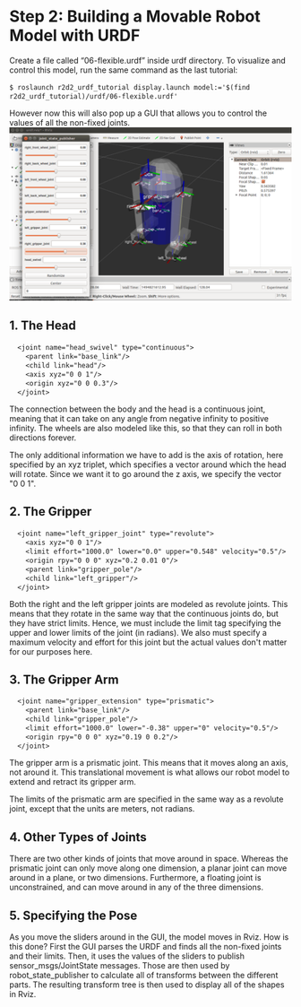 # Step 2: Building a Movable Robot Model with URDF

Create a file called “06-flexible.urdf” inside urdf directory. 
To visualize and control this model, run the same command as the last tutorial: 
```
$ roslaunch r2d2_urdf_tutorial display.launch model:='$(find r2d2_urdf_tutorial)/urdf/06-flexible.urdf'
```
However now this will also pop up a GUI that allows you to control the values of all the non-fixed joints. 
![](image/06-flexible.png) 

## 1. The Head
```
  <joint name="head_swivel" type="continuous">
    <parent link="base_link"/>
    <child link="head"/>
    <axis xyz="0 0 1"/>
    <origin xyz="0 0 0.3"/>
  </joint>
```
The connection between the body and the head is a continuous joint, meaning that it can take on any angle from negative infinity to positive infinity. The wheels are also modeled like this, so that they can roll in both directions forever.

The only additional information we have to add is the axis of rotation, here specified by an xyz triplet, which specifies a vector around which the head will rotate. Since we want it to go around the z axis, we specify the vector "0 0 1".

## 2. The Gripper
```
  <joint name="left_gripper_joint" type="revolute">
    <axis xyz="0 0 1"/>
    <limit effort="1000.0" lower="0.0" upper="0.548" velocity="0.5"/>
    <origin rpy="0 0 0" xyz="0.2 0.01 0"/>
    <parent link="gripper_pole"/>
    <child link="left_gripper"/>
  </joint>
```
Both the right and the left gripper joints are modeled as revolute joints. This means that they rotate in the same way that the continuous joints do, but they have strict limits. Hence, we must include the limit tag specifying the upper and lower limits of the joint (in radians). We also must specify a maximum velocity and effort for this joint but the actual values don't matter for our purposes here.

## 3. The Gripper Arm
```
  <joint name="gripper_extension" type="prismatic">
    <parent link="base_link"/>
    <child link="gripper_pole"/>
    <limit effort="1000.0" lower="-0.38" upper="0" velocity="0.5"/>
    <origin rpy="0 0 0" xyz="0.19 0 0.2"/>
  </joint>
```
The gripper arm is a prismatic joint. This means that it moves along an axis, not around it. This translational movement is what allows our robot model to extend and retract its gripper arm.

The limits of the prismatic arm are specified in the same way as a revolute joint, except that the units are meters, not radians.

## 4. Other Types of Joints
There are two other kinds of joints that move around in space. Whereas the prismatic joint can only move along one dimension, a planar joint can move around in a plane, or two dimensions. Furthermore, a floating joint is unconstrained, and can move around in any of the three dimensions.

## 5. Specifying the Pose
As you move the sliders around in the GUI, the model moves in Rviz. How is this done? First the GUI parses the URDF and finds all the non-fixed joints and their limits. Then, it uses the values of the sliders to publish sensor_msgs/JointState messages. Those are then used by robot_state_publisher to calculate all of transforms between the different parts. The resulting transform tree is then used to display all of the shapes in Rviz.